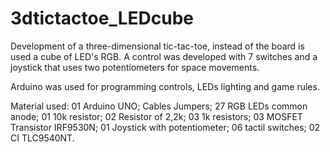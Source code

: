 # 3dtictactoe_LEDcube

Development of a three-dimensional tic-tac-toe, instead of the board is used a cube of LED's RGB. A control was developed with 7 switches and a joystick that uses two potentiometers for space movements.

Arduino was used for programming controls, LEDs lighting and game rules.

Material used:
01 Arduino UNO;
Cables Jumpers;
27 RGB LEDs common anode;
01 10k resistor;
02 Resistor of 2,2k;
03 1k resistors;
03 MOSFET Transistor IRF9530N;
01 Joystick with potentiometer;
06 tactil switches;
02 CI TLC9540NT.
